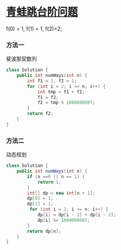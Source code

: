 # [青蛙跳台阶问题](https://leetcode-cn.com/problems/qing-wa-tiao-tai-jie-wen-ti-lcof/)

f(0) = 1, f(1) = 1, f(2)=2;

### 方法一

斐波那契数列

```C++
class Solution {
    public int numWays(int n) {
        int f1 = 1, f2 = 1;
        for (int i = 2; i <= n; i++) {
            int tmp = f1 + f2;
            f1 = f2;
            f2 = tmp % 1000000007;
        }
        return f2;
    }
}
```

### 方法二

动态规划

```java
class Solution {
    public int numWays(int n) {
        if (n ==0 || n == 1) {
            return 1;
        }
        int[] dp = new int[n + 1];
        dp[0] = 1;
        dp[1] = 1;
         for (int i = 2; i <= n; i++) {
            dp[i] = dp[i - 1] + dp[i - 2];
            dp[i] %= 1000000007;
        }
        return dp[n];
    }
}
```


